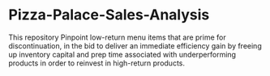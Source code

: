 # Pizza-Palace-Sales-Analysis
This repository Pinpoint low-return menu items that are prime for discontinuation, in the bid to  deliver an immediate efficiency gain by freeing up inventory capital and prep time associated with underperforming products in order to reinvest in high-return products.
